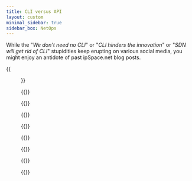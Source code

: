```yaml
---
title: CLI versus API
layout: custom
minimal_sidebar: true
sidebar_box: NetOps
---
```

While the "*We don't need no CLI*" or "*CLI hinders the innovation*" or "*SDN will get rid of CLI*" stupidities keep erupting on various social media, you might enjoy an antidote of past ipSpace.net blog posts.

{{<figure src="/images/dbarroso-cli.png">}}

{{<series-listing tag="basics" year="sure" title="The Basics">}}

{{<series-listing tag="cli-api" year="sure" title="CLI-or-API Dilemma">}}

{{<series-listing tag="challenge" year="sure" title="CLI Challenges">}}

{{<series-listing tag="api-challenge" year="sure" title="API Challenges">}}

{{<series-listing tag="api-use" year="sure" title="API Use Cases">}}

{{<series-listing tag="real" year="sure" title="Real-Life Considerations">}}

{{<series-listing tag="fail" year="sure" weight="yeah" title="Meanwhile on Planet Earth">}}

{{<series-listing tag="finally" year="sure" weight="yeah" title="Finally">}}
